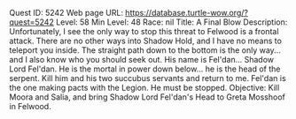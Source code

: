 Quest ID: 5242
Web page URL: https://database.turtle-wow.org/?quest=5242
Level: 58
Min Level: 48
Race: nil
Title: A Final Blow
Description: Unfortunately, I see the only way to stop this threat to Felwood is a frontal attack. There are no other ways into Shadow Hold, and I have no means to teleport you inside. The straight path down to the bottom is the only way... and I also know who you should seek out. His name is Fel'dan... Shadow Lord Fel'dan. He is the mortal in power down below... he is the head of the serpent. Kill him and his two succubus servants and return to me. Fel'dan is the one making pacts with the Legion. He must be stopped.
Objective: Kill Moora and Salia, and bring Shadow Lord Fel'dan's Head to Greta Mosshoof in Felwood.
